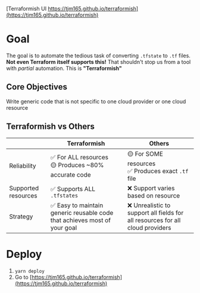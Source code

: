 [Terraformish UI https://tjm165.github.io/terraformish](https://tjm165.github.io/terraformish)

# Goal

The goal is to automate the tedious task of converting `.tfstate` to `.tf` files. **Not even Terraform itself supports this!** That shouldn't stop us from a tool with _partial_ automation. This is **"Terraformish"**

## Core Objectives

Write generic code that is not specific to one cloud provider or one cloud resource

## Terraformish vs Others

|                     | Terraformish                                                              | Others                                                                         |
| ------------------- | ------------------------------------------------------------------------- | ------------------------------------------------------------------------------ |
| Reliability         | ✅ For ALL resources <br/> 🟡 Produces ~80% accurate code                 | 🟡 For SOME resources <br/> ✅ Produces exact `.tf` file                       |
| Supported resources | ✅ Supports ALL `.tfstates`                                               | ❌ Support varies based on resource                                            |
| Strategy            | ✅ Easy to maintain generic reusable code that achieves most of your goal | ❌ Unrealistic to support all fields for all resources for all cloud providers |

# Deploy

1. `yarn deploy`
1. Go to [https://tjm165.github.io/terraformish](https://tjm165.github.io/terraformish)
